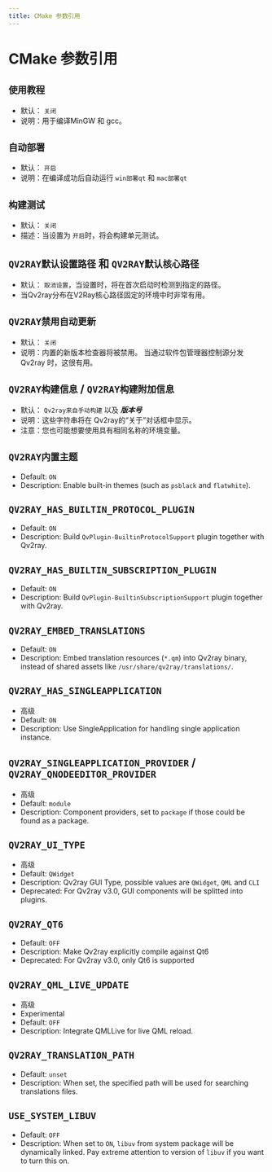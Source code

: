 ```yaml
---
title: CMake 参数引用
---
```


# CMake 参数引用

## `使用教程`
- 默认： `关闭`
- 说明：用于编译MinGW 和 gcc。

## `自动部署`
- 默认： `开启`
- 说明：在编译成功后自动运行 `win部署qt` 和 `mac部署qt`

## `构建测试`
- 默认： `关闭`
- 描述：当设置为 `开启`时，将会构建单元测试。

## `QV2RAY默认设置路径` 和 `QV2RAY默认核心路径`
- 默认： `取消设置`，当设置时，将在首次启动时检测到指定的路径。
- 当Qv2ray分布在V2Ray核心路径固定的环境中时非常有用。

## `QV2RAY禁用自动更新`
- 默认： `关闭`
- 说明：内置的新版本检查器将被禁用。 当通过软件包管理器控制源分发Qv2ray 时，这很有用。

## `QV2RAY构建信息` / `QV2RAY构建附加信息`
- 默认： `Qv2ray来自手动构建` 以及 ***版本号***
- 说明：这些字符串将在 Qv2ray的“关于”对话框中显示。
- 注意：您也可能想要使用具有相同名称的环境变量。

## `QV2RAY内置主题`
- Default: `ON`
- Description: Enable built-in themes (such as `psblack` and `flatwhite`).

## `QV2RAY_HAS_BUILTIN_PROTOCOL_PLUGIN`
- Default: `ON`
- Description: Build `QvPlugin-BuiltinProtocolSupport` plugin together with Qv2ray.

## `QV2RAY_HAS_BUILTIN_SUBSCRIPTION_PLUGIN`
- Default: `ON`
- Description: Build `QvPlugin-BuiltinSubscriptionSupport` plugin together with Qv2ray.

## `QV2RAY_EMBED_TRANSLATIONS`
- Default: `ON`
- Description: Embed translation resources (`*.qm`) into Qv2ray binary, instead of shared assets like `/usr/share/qv2ray/translations/`.

## `QV2RAY_HAS_SINGLEAPPLICATION`
- 高级
- Default: `ON`
- Description: Use SingleApplication for handling single application instance.

## `QV2RAY_SINGLEAPPLICATION_PROVIDER` / `QV2RAY_QNODEEDITOR_PROVIDER`
- 高级
- Default: `module`
- Description: Component providers, set to `package` if those could be found as a package.

## `QV2RAY_UI_TYPE`
- 高级
- Default: `QWidget`
- Description: Qv2ray GUI Type, possible values are `QWidget`, `QML` and `CLI`
- Deprecated: For Qv2ray v3.0, GUI components will be splitted into plugins.

## `QV2RAY_QT6`
- Default: `OFF`
- Description: Make Qv2ray explicitly compile against Qt6
- Deprecated: For Qv2ray v3.0, only Qt6 is supported

## `QV2RAY_QML_LIVE_UPDATE`
- 高级
- Experimental
- Default: `OFF`
- Description: Integrate QMLLive for live QML reload.

## `QV2RAY_TRANSLATION_PATH`
- Default: `unset`
- Description: When set, the specified path will be used for searching translations files.

## `USE_SYSTEM_LIBUV`
- Default: `OFF`
- Description: When set to `ON`, `libuv` from system package will be dynamically linked. Pay extreme attention to version of `libuv` if you want to turn this on.
